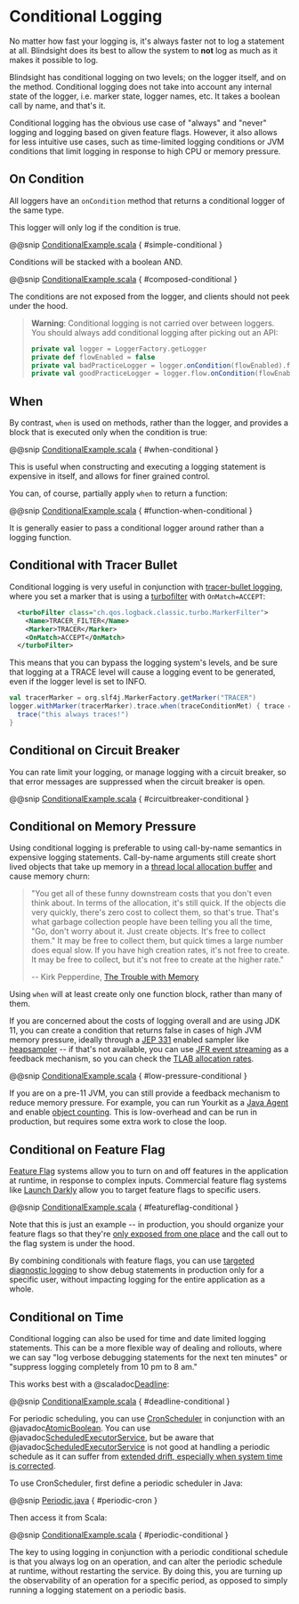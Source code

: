 # Conditional Logging

No matter how fast your logging is, it's always faster not to log a statement at all.  Blindsight does its best to allow the system to **not** log as much as it makes it possible to log.

Blindsight has conditional logging on two levels; on the logger itself, and on the method.  Conditional logging does not take into account any internal state of the logger, i.e. marker state, logger names, etc.  It takes a boolean call by name, and that's it.

Conditional logging has the obvious use case of "always" and "never" logging and logging based on given feature flags.  However, it also allows for less intuitive use cases, such as time-limited logging conditions or JVM conditions that limit logging in response to high CPU or memory pressure.

## On Condition

All loggers have an `onCondition` method that returns a conditional logger of the same type.

This logger will only log if the condition is true.

@@snip [ConditionalExample.scala](../../../test/scala/example/conditional/ConditionalExample.scala) { #simple-conditional }

Conditions will be stacked with a boolean AND.

@@snip [ConditionalExample.scala](../../../test/scala/example/conditional/ConditionalExample.scala) { #composed-conditional }

The conditions are not exposed from the logger, and clients should not peek under the hood.

> **Warning**: Conditional logging is not carried over between loggers.  You should always add conditional logging after picking out an API:
>
> ```scala
> private val logger = LoggerFactory.getLogger
> private def flowEnabled = false
> private val badPracticeLogger = logger.onCondition(flowEnabled).flow
> private val goodPracticeLogger = logger.flow.onCondition(flowEnabled)
> ```

## When

By contrast, `when` is used on methods, rather than the logger, and provides a block that is executed only when the condition is true:

@@snip [ConditionalExample.scala](../../../test/scala/example/conditional/ConditionalExample.scala) { #when-conditional }

This is useful when constructing and executing a logging statement is expensive in itself, and allows for finer grained control.

You can, of course, partially apply `when` to return a function:

@@snip [ConditionalExample.scala](../../../test/scala/example/conditional/ConditionalExample.scala) { #function-when-conditional }

It is generally easier to pass a conditional logger around rather than a logging function.

## Conditional with Tracer Bullet

Conditional logging is very useful in conjunction with [tracer-bullet logging](https://gist.github.com/wsargent/36e6c3a56b6aedc8db77687ee5ab8c69), where you set a marker that is using a [turbofilter](http://logback.qos.ch/manual/filters.html#TurboFilter) with `OnMatch=ACCEPT`: 
 
```xml
  <turboFilter class="ch.qos.logback.classic.turbo.MarkerFilter">
    <Name>TRACER_FILTER</Name>
    <Marker>TRACER</Marker>
    <OnMatch>ACCEPT</OnMatch>
  </turboFilter> 
```

This means that you can bypass the logging system's levels, and be sure that logging at a TRACE level will cause a logging event to be generated, even if the logger level is set to INFO.

```scala
val tracerMarker = org.slf4j.MarkerFactory.getMarker("TRACER")
logger.withMarker(tracerMarker).trace.when(traceConditionMet) { trace =>
  trace("this always traces!")
}
```

## Conditional on Circuit Breaker

You can rate limit your logging, or manage logging with a circuit breaker, so that error messages are suppressed when the circuit breaker is open.

@@snip [ConditionalExample.scala](../../../test/scala/example/conditional/ConditionalExample.scala) { #circuitbreaker-conditional }

## Conditional on Memory Pressure

Using conditional logging is preferable to using call-by-name semantics in expensive logging statements.  Call-by-name arguments still create short lived objects that take up memory in a [thread local allocation buffer](https://alidg.me/blog/2019/6/21/tlab-jvm) and cause memory churn:

> "You get all of these funny downstream costs that you don't even think about. In terms of the allocation, it's still quick. If the objects die very quickly, there's zero cost to collect them, so that's true. That's what garbage collection people have been telling you all the time, "Go, don't worry about it. Just create objects. It's free to collect them." It may be free to collect them, but quick times a large number does equal slow. If you have high creation rates, it's not free to create. It may be free to collect, but it's not free to create at the higher rate." 
> 
> -- Kirk Pepperdine, [The Trouble with Memory](https://www.infoq.com/presentations/jvm-60-memory/)  

Using `when` will at least create only one function block, rather than many of them.

If you are concerned about the costs of logging overall and are using JDK 11, you can create a condition that returns false in cases of high JVM memory pressure, ideally through a [JEP 331](http://openjdk.java.net/jeps/331) enabled sampler like [heapsampler](https://github.com/odnoklassniki/jvmti-tools/#heapsampler) -- if that's not available, you can use [JFR event streaming](https://blogs.oracle.com/javamagazine/java-flight-recorder-and-jfr-event-streaming-in-java-14) as a feedback mechanism, so you can check the [TLAB allocation rates](https://shipilev.net/jvm/anatomy-quarks/4-tlab-allocation/).

@@snip [ConditionalExample.scala](../../../test/scala/example/conditional/ConditionalExample.scala) { #low-pressure-conditional }

If you are on a pre-11 JVM, you can still provide a feedback mechanism to reduce memory pressure.  For example, you can run Yourkit as a [Java Agent](https://www.yourkit.com/docs/java/help/agent.jsp) and enable [object counting](https://www.yourkit.com/docs/java/help/allocations.jsp).  This is low-overhead and can be run in production, but requires some extra work to close the loop. 

## Conditional on Feature Flag

[Feature Flag](https://martinfowler.com/articles/feature-toggles.html) systems allow you to turn on and off features in the application at runtime, in response to complex inputs.  Commercial feature flag systems like [Launch Darkly](https://docs.launchdarkly.com/home/managing-flags/targeting-users#section-assigning-users-to-a-variation) allow you to target feature flags to specific users.

@@snip [ConditionalExample.scala](../../../test/scala/example/conditional/ConditionalExample.scala) { #featureflag-conditional }

Note that this is just an example -- in production, you should organize your feature flags so that they're [only exposed from one place](https://andydote.co.uk/2019/06/11/feature-toggles-reducing-coupling/) and the call out to the flag system is under the hood.

By combining conditionals with feature flags, you can use [targeted diagnostic logging](https://tersesystems.com/blog/2019/07/22/targeted-diagnostic-logging-in-production/) to show debug statements in production only for a specific user, without impacting logging for the entire application as a whole.

## Conditional on Time

Conditional logging can also be used for time and date limited logging statements.  This can be a more flexible way of dealing and rollouts, where we can say "log verbose debugging statements for the next ten minutes" or "suppress logging completely from 10 pm to 8 am."

This works best with a @scaladoc[Deadline](scala.concurrent.duration.Deadline):

@@snip [ConditionalExample.scala](../../../test/scala/example/conditional/ConditionalExample.scala) { #deadline-conditional }

For periodic scheduling, you can use [CronScheduler](https://github.com/TimeAndSpaceIO/CronScheduler) in conjunction with an @javadoc[AtomicBoolean](java.util.concurrent.atomic.AtomicBoolean).  You can use @javadoc[ScheduledExecutorService](java.util.concurrent.ScheduledExecutorService), but be aware that @javadoc[ScheduledExecutorService](java.util.concurrent.ScheduledExecutorService) is not good at handling a periodic schedule as it can suffer from [extended drift, especially when system time is corrected](https://medium.com/@leventov/cronscheduler-a-reliable-java-scheduler-for-external-interactions-cb7ce4a4f2cd).

To use CronScheduler, first define a periodic scheduler in Java:

@@snip [Periodic.java](../../../test/scala/example/conditional/Periodic.java) { #periodic-cron }

Then access it from Scala:

@@snip [ConditionalExample.scala](../../../test/scala/example/conditional/ConditionalExample.scala) { #periodic-conditional }

The key to using logging in conjunction with a periodic conditional schedule is that you always log on an operation, and can alter the periodic schedule at runtime, without restarting the service.  By doing this, you are turning up the observability of an operation for a specific period, as opposed to simply running a logging statement on a periodic basis.